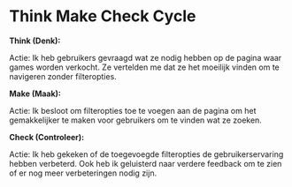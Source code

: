 # Think Make Check Cycle

**Think (Denk):**

Actie: Ik heb gebruikers gevraagd wat ze nodig hebben op de pagina waar games worden verkocht. Ze vertelden me dat ze het moeilijk vinden om te navigeren zonder filteropties.

**Make (Maak):**

Actie: Ik besloot om filteropties toe te voegen aan de pagina om het gemakkelijker te maken voor gebruikers om te vinden wat ze zoeken.

**Check (Controleer):**

Actie: Ik heb gekeken of de toegevoegde filteropties de gebruikerservaring hebben verbeterd. Ook heb ik geluisterd naar verdere feedback om te zien of er nog meer verbeteringen nodig zijn.
